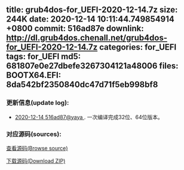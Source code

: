 title: grub4dos-for_UEFI-2020-12-14.7z
size: 244K
date: 2020-12-14 10:11:44.749854914 +0800
commit: 516ad87e
downlink: http://dl.grub4dos.chenall.net/grub4dos-for_UEFI-2020-12-14.7z
categories: for_UEFI
tags: for_UEFI
md5: 681807e0e27dbefe3267304121a48006
files:
  BOOTX64.EFI: 8da542bf2350840dc47d71f5eb998bf8
---

### 更新信息(update log):
  * [2020-12-14 516ad87@yaya ](https://github.com/chenall/grub4dos/commit/516ad87e824e8cf6dba01c7c04f096767768b865)     ﻿. 一次编译完成32位、64位版本。


### 对应源码(sources):
  [查看源码(Browse source)](https://github.com/chenall/grub4dos/tree/516ad87e824e8cf6dba01c7c04f096767768b865)

  [下载源码(Download ZIP)](https://github.com/chenall/grub4dos/archive/516ad87e824e8cf6dba01c7c04f096767768b865.zip)
